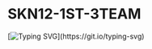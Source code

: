 # SKN12-1ST-3TEAM

[![Typing SVG](https://readme-typing-svg.demolab.com/?lines=안녕하세요!;반갑습니다!)](https://git.io/typing-svg)